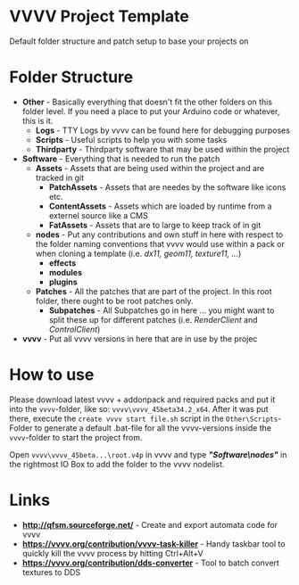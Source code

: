 # VVVV Project Template
Default folder structure and patch setup to base your projects on

# Folder Structure
- **Other** - Basically everything that doesn't fit the other folders on this folder level. If you need a place to put your Arduino code or whatever, this is it.
  - **Logs** - TTY Logs by vvvv can be found here for debugging purposes
  - **Scripts** - Useful scripts to help you with some tasks
  - **Thirdparty** - Thirdparty software that may be used within the project
- **Software** - Everything that is needed to run the patch
  - **Assets** - Assets that are being used within the project and are tracked in git
    - **PatchAssets** - Assets that are needes by the software like icons etc.
    - **ContentAssets** - Assets which are loaded by runtime from a externel source like a CMS
    - **FatAssets** - Assets that are to large to keep track of in git
  - **nodes** - Put any contributions and own stuff in here with respect to the folder naming conventions that vvvv would use within a pack or when cloning a template (i.e. _dx11, geom11, texture11, ..._)
    - **effects**
    - **modules**
    - **plugins**
  - **Patches** - All the patches that are part of the project. In this root folder, there ought to be root patches only.
    - **Subpatches** - All Subpatches go in here ... you might want to split these up for different patches (i.e. _RenderClient_ and _ControlClient_)
- **vvvv** - Put all vvvv versions in here that are in use by the projec

# How to use
Please download latest vvvv + addonpack and required packs and put it into the `vvvv`-folder, like so: `vvvv\vvvv_45beta34.2_x64`.
After it was put there, execute the `create vvvv start file.sh` script in the `Other\Scripts`-Folder to generate a default .bat-file for all the vvvv-versions inside the `vvvv`-folder to start the project from.

Open `vvvv\vvvv_45beta...\root.v4p` in vvvv and type **_"Software\nodes"_** in the rightmost IO Box to add the folder to the vvvv nodelist.

# Links
- **http://qfsm.sourceforge.net/** - Create and export automata code for vvvv
- **https://vvvv.org/contribution/vvvv-task-killer** - Handy taskbar tool to quickly kill the vvvv process by hitting Ctrl+Alt+V
- **https://vvvv.org/contribution/dds-converter** - Tool to batch convert textures to DDS
